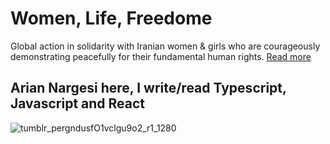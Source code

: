 # Women, Life, Freedome 
 Global action in solidarity with Iranian women & girls who are courageously demonstrating peacefully for their fundamental human rights. [Read more](https://www.womanlifefreedom.today/)
 
## Arian Nargesi here, I write/read Typescript, Javascript and React

![tumblr_pergndusfO1vclgu9o2_r1_1280](https://user-images.githubusercontent.com/46089900/177348244-4bcf130b-3e5c-4523-a468-47077613bd5c.gif)
